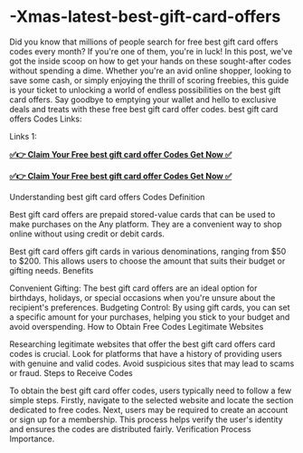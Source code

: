 # -Xmas-latest-best-gift-card-offers
Did you know that millions of people search for free best gift card offers codes every month? If you're one of them, you're in luck! In this post, we've got the inside scoop on how to get your hands on these sought-after codes without spending a dime. Whether you're an avid online shopper, looking to save some cash, or simply enjoying the thrill of scoring freebies, this guide is your ticket to unlocking a world of endless possibilities on the best gift card offers. Say goodbye to emptying your wallet and hello to exclusive deals and treats with these free best gift card offer codes. best gift card offers Codes Links:

Links 1:

**[✅👉 Claim Your Free best gift card offer Codes Get Now ✅](https://bestgiftoffer.com/allgiftcard)**

**[✅👉 Claim Your Free best gift card offer Codes Get Now ✅](https://bestgiftoffer.com/allgiftcard)**

Understanding best gift card offers Codes Definition

Best gift card offers are prepaid stored-value cards that can be used to make purchases on the Any platform. They are a convenient way to shop online without using credit or debit cards.

Best gift card offers gift cards in various denominations, ranging from $50 to $200. This allows users to choose the amount that suits their budget or gifting needs. Benefits

Convenient Gifting: The best gift card offers are an ideal option for birthdays, holidays, or special occasions when you're unsure about the recipient's preferences. Budgeting Control: By using gift cards, you can set a specific amount for your purchases, helping you stick to your budget and avoid overspending. How to Obtain Free Codes Legitimate Websites

Researching legitimate websites that offer the best gift card offers card codes is crucial. Look for platforms that have a history of providing users with genuine and valid codes. Avoid suspicious sites that may lead to scams or fraud. Steps to Receive Codes

To obtain the best gift card offer codes, users typically need to follow a few simple steps. Firstly, navigate to the selected website and locate the section dedicated to free codes. Next, users may be required to create an account or sign up for a membership. This process helps verify the user's identity and ensures the codes are distributed fairly. Verification Process Importance.
